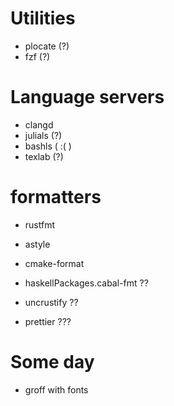 # Utilities

- plocate (?)
- fzf (?)

# Language servers

- clangd
- julials (?)
- bashls ( :( )
- texlab (?)

# formatters

- rustfmt
- astyle
- cmake-format

- haskellPackages.cabal-fmt ??
- uncrustify ??
- prettier ???

# Some day

- groff with fonts
